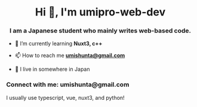 <h1 align="center">Hi 👋, I'm umipro-web-dev</h1>
<h3 align="center">I am a Japanese student who mainly writes web-based code.</h3>

- 🌱 I’m currently learning **Nuxt3, c++**

- 📫 How to reach me **umishunta@gmail.com**

- 📝 I live in somewhere in Japan

<h3 align="left">Connect with me: umishunta@gmail.com</h3>
<p align="left">
  I usually use typescript, vue, nuxt3, and python!
</p>



